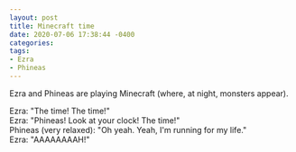 ```yaml
---
layout: post
title: Minecraft time
date: 2020-07-06 17:38:44 -0400
categories:
tags:
- Ezra
- Phineas
---
```


Ezra and Phineas are playing Minecraft (where, at night, monsters appear).

Ezra: "The time! The time!"<br/>
Ezra: "Phineas! Look at your clock! The time!"<br/>
Phineas (very relaxed): "Oh yeah. Yeah, I'm running for my life."<br/>
Ezra: "AAAAAAAAH!"


